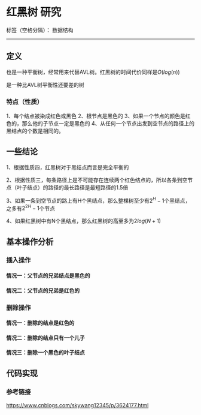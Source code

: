 # 红黑树 研究

标签（空格分隔）： 数据结构

---

## 定义

也是一种平衡树，经常用来代替AVL树。红黑树的时间代价同样是$O(log(n))$

是一种比AVL树平衡性还要差的树

### 特点（性质）

1、每个结点被染成红色或黑色
2、根节点是黑色的
3、如果一个节点的颜色是红色的，那么他的子节点一定是黑色的
4、从任何一个节点出发到空节点的路径上的黑结点的个数是相同的。

## 一些结论

1、根据性质四，红黑树对于黑结点而言是完全平衡的

2、根据性质三，每条路径上是不可能存在连续两个红色结点的，所以各条到空节点（叶子结点）的路径的最长路径是最短路径的1.5倍

3、如果一条到空节点的路上有H个黑结点，那么整棵树至少有$2^H - 1$个黑结点，之多有$2^{2H}-1$个节点

4、如果红黑树中有N个黑结点，那么红黑树的高至多为$2log(N+1)$

## 基本操作分析

### 插入操作

#### 情况一：父节点的兄弟结点是黑色的

#### 情况二：父节点的兄弟是红色的

### 删除操作

#### 情况一：删除的结点是红色的

#### 情况二：删除的结点只有一个儿子

#### 情况三：删除一个黑色的叶子结点

## 代码实现

### 参考链接

https://www.cnblogs.com/skywang12345/p/3624177.html
